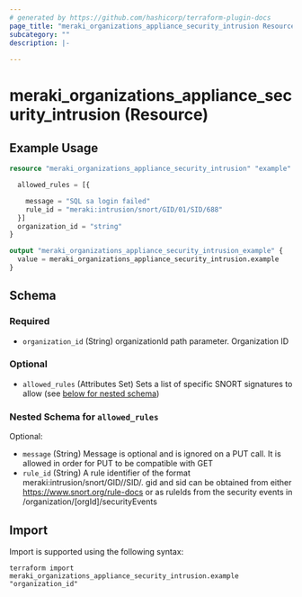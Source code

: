 ```yaml
---
# generated by https://github.com/hashicorp/terraform-plugin-docs
page_title: "meraki_organizations_appliance_security_intrusion Resource - terraform-provider-meraki"
subcategory: ""
description: |-
  
---
```


# meraki_organizations_appliance_security_intrusion (Resource)



## Example Usage

```terraform
resource "meraki_organizations_appliance_security_intrusion" "example" {

  allowed_rules = [{

    message = "SQL sa login failed"
    rule_id = "meraki:intrusion/snort/GID/01/SID/688"
  }]
  organization_id = "string"
}

output "meraki_organizations_appliance_security_intrusion_example" {
  value = meraki_organizations_appliance_security_intrusion.example
}
```

<!-- schema generated by tfplugindocs -->
## Schema

### Required

- `organization_id` (String) organizationId path parameter. Organization ID

### Optional

- `allowed_rules` (Attributes Set) Sets a list of specific SNORT signatures to allow (see [below for nested schema](#nestedatt--allowed_rules))

<a id="nestedatt--allowed_rules"></a>
### Nested Schema for `allowed_rules`

Optional:

- `message` (String) Message is optional and is ignored on a PUT call. It is allowed in order for PUT to be compatible with GET
- `rule_id` (String) A rule identifier of the format meraki:intrusion/snort/GID/<gid>/SID/<sid>. gid and sid can be obtained from either https://www.snort.org/rule-docs or as ruleIds from the security events in /organization/[orgId]/securityEvents

## Import

Import is supported using the following syntax:

```shell
terraform import meraki_organizations_appliance_security_intrusion.example "organization_id"
```
